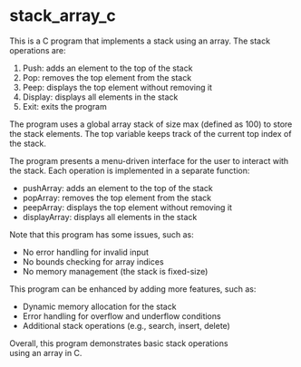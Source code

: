 # stack_array_c
This is a C program that implements a stack using an array. The stack operations are:

1. Push: adds an element to the top of the stack
2. Pop: removes the top element from the stack
3. Peep: displays the top element without removing it
4. Display: displays all elements in the stack
5. Exit: exits the program

The program uses a global array stack of size max (defined as 100) to store the stack elements. The top variable keeps track of the current top index of the stack.

The program presents a menu-driven interface for the user to interact with the stack. Each operation is implemented in a separate function:

- pushArray: adds an element to the top of the stack
- popArray: removes the top element from the stack
- peepArray: displays the top element without removing it
- displayArray: displays all elements in the stack

Note that this program has some issues, such as:

- No error handling for invalid input
- No bounds checking for array indices
- No memory management (the stack is fixed-size)

This program can be enhanced by adding more features, such as:

- Dynamic memory allocation for the stack
- Error handling for overflow and underflow conditions
- Additional stack operations (e.g., search, insert, delete)

Overall, this program demonstrates basic stack operations using an array in C.
